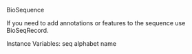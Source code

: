 BioSequence

If you need to add annotations or features to the sequence use BioSeqRecord.

Instance Variables:
	seq			<String>
	alphabet	<Alphabet>
	name		<String>
